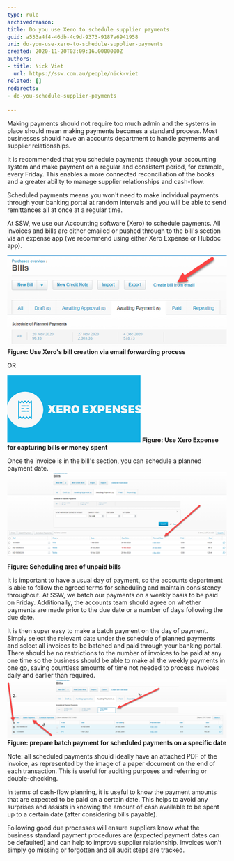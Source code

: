 ```yaml
---
type: rule
archivedreason: 
title: Do you use Xero to schedule supplier payments
guid: a533a4f4-46db-4c9d-9373-9187a6941958
uri: do-you-use-xero-to-schedule-supplier-payments
created: 2020-11-20T03:09:16.0000000Z
authors:
- title: Nick Viet
  url: https://ssw.com.au/people/nick-viet
related: []
redirects:
- do-you-schedule-supplier-payments

---
```


Making payments should not require too much admin and the systems in place should mean making payments becomes a standard process. Most businesses should have an accounts department to handle payments and supplier relationships.

It is recommended that you schedule payments through your accounting system and make payment on a regular and consistent period, for example, every Friday. This enables a more connected reconciliation of the books and a greater ability to manage supplier relationships and cash-flow.

Scheduled payments means you won't need to make individual payments through your banking portal at random intervals and you will be able to send remittances all at once at a regular time.

<!--endintro-->

At SSW, we use our Accounting software (Xero) to schedule payments. All invoices and bills are either emailed or pushed through to the bill's section via an expense app (we recommend using either Xero Expense or Hubdoc app).

![](2020-11-20_14-47-54.png)
 **Figure: Use Xero's bill creation via email forwarding process**

OR

![](2020-11-20_15-09-45.png)
 **Figure: Use Xero Expense for capturing bills or money spent**

Once the invoice is in the bill's section, you can schedule a planned payment date. ![](2020-11-20_15-00-03.png)

**Figure: Scheduling area of unpaid bills**

It is important to have a usual day of payment, so the accounts department is able to follow the agreed terms for scheduling and maintain consistency throughout. At SSW, we batch our payments on a weekly basis to be paid on Friday. Additionally, the accounts team should agree on whether payments are made prior to the due date or a number of days following the due date.

It is then super easy to make a batch payment on the day of payment. Simply select the relevant date under the schedule of planned payments and select all invoices to be batched and paid through your banking portal. There should be no restrictions to the number of invoices to be paid at any one time so the business should be able to make all the weekly payments in one go, saving countless amounts of time not needed to process invoices daily and earlier than required.![](2020-11-20_11-19-38.png)
 **Figure: prepare batch payment for scheduled payments on a specific date**

Note: all scheduled payments should ideally have an attached PDF of the invoice, as represented by the image of a paper document on the end of each transaction. This is useful for auditing purposes and referring or double-checking.

In terms of cash-flow planning, it is useful to know the payment amounts that are expected to be paid on a certain date. This helps to avoid any surprises and assists in knowing the amount of cash available to be spent up to a certain date (after considering bills payable).

Following good due processes will ensure suppliers know what the business standard payment procedures are (expected payment dates can be defaulted) and can help to improve supplier relationship. Invoices won't simply go missing or forgotten and all audit steps are tracked.
